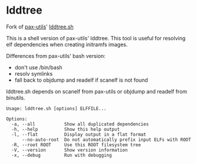 lddtree
=======

Fork of [pax-utils](https://github.com/gentoo/pax-utils)' [lddtree.sh](https://github.com/gentoo/pax-utils/blob/master/lddtree.sh)

This is a shell version of pax-utils' lddtree. This tool is useful for
resolving elf dependencies when creating initramfs images.

Differences from pax-utils' bash version:

* don't use /bin/bash
* resolv symlinks
* fall back to objdump and readelf if scanelf is not found

lddtree.sh depends on scanelf from pax-utils or objdump and readelf from
binutils.

```
Usage: lddtree.sh [options] ELFFILE...

Options:
  -a, --all           Show all duplicated dependencies
  -h, --help          Show this help output
  -l, --flat          Display output in a flat format
      --no-auto-root  Do not automatically prefix input ELFs with ROOT
  -R, --root ROOT     Use this ROOT filesystem tree
  -V, --version       Show version information
  -x, --debug         Run with debugging
```

